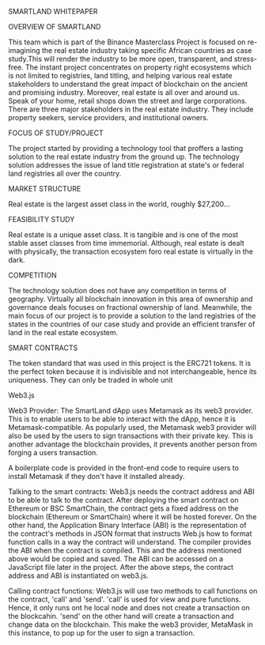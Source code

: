 SMARTLAND WHITEPAPER

OVERVIEW OF SMARTLAND

This team which is part of the Binance Masterclass Project is focused on re-imagining the real estate industry taking specific African countries as case study.This will render the industry to be more open, transparent, and stress-free.
The instant project concentrates on property right ecosystems which is not limited to registries, land titling, and helping various real estate stakeholders to understand the great impact of blockchain on the ancient and promising industry. Moreover, real estate is all over and around us. Speak of your home, retail shops down the street and large corporations.
There are three major stakeholders in the real estate industry. They include property seekers, service providers, and institutional owners.

FOCUS OF STUDY/PROJECT

The project started by providing a technology tool that proffers a lasting solution to the real estate industry from the ground up. The technology solution addresses the issue of land title registration at state's or federal land registries all over the country.

MARKET STRUCTURE

Real estate is the largest asset class in the world, roughly $27,200...


FEASIBILITY STUDY

Real estate is a unique asset class. It is tangible and is one of the most stable asset classes from time immemorial. Although, real estate is dealt with physically, the transaction ecosystem foro real estate is virtually in the dark.

COMPETITION

The technology solution does not have any competition in terms of geography. Virtually all blockchain innovation in this area of ownership and governance deals focuses on fractional ownership of land. Meanwhile, the main focus of our project is to provide a solution to the land registries of the states in the countries of our case study and provide an efficient transfer of land in the real estate ecosystem.

SMART CONTRACTS

The token standard that was used in this project is the ERC721 tokens. It is the perfect token because it is indivisible and not interchangeable, hence its uniqueness. They can only be traded in whole unit

Web3.js

Web3 Provider: The SmartLand dApp uses Metamask as its web3 provider. This is to enable users to be able to interact with the dApp, hence it is Metamask-compatible. As popularly used, the Metamask web3 provider will also be used by the users to sign transactions with their private key. This is another advantage the blockchain provides, it prevents another person from forging a users transaction.

A boilerplate code is provided in the front-end code to require users to install Metamask if they don't have it installed already.

Talking to the smart contracts: Web3.js needs the contract address and ABI to be able to talk to the contract. After deploying the smart contract on Ethereum or BSC SmartChain, the contract gets a fixed address on the blockchain (Ethereum or SmartChain) where it will be hosted forever. On the other hand, the Application Binary Interface (ABI) is the representation of the contract's methods in JSON format that instructs Web.js how to format function calls in a way the contract will understand. The compiler provides the ABI when the contract is compiled. This and the address mentioned above would be copied and saved. The ABI can be accessed on a JavaScript file later in the project. After the above steps, the contract address and ABI is instantiated on web3.js.

Calling contract functions: Web3.js will use two methods to call functions on the contract, 'call' and 'send'.
'call' is used for view and pure functions. Hence, it only runs ont he local node and does not create a transaction on the blockcahin. 'send' on the other hand will create a transaction and change data on the blockchain. This make the web3 provider, MetaMask in this instance, to pop up for the user to sign a transaction.

